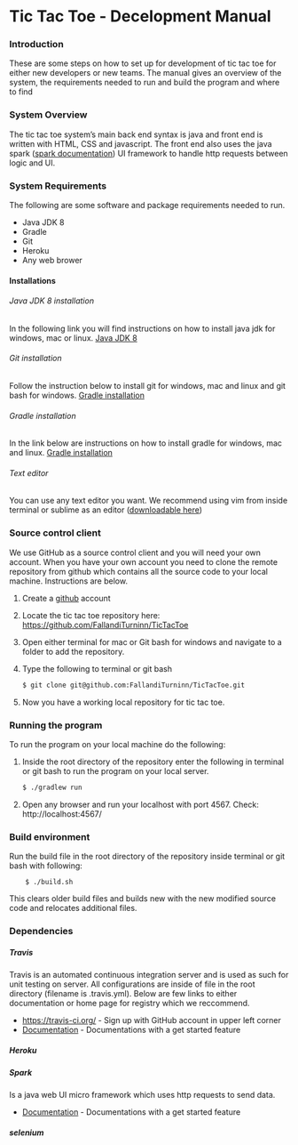 # Tic Tac Toe - Decelopment Manual

### Introduction
These are some steps on how to set up for development of tic tac toe for either new developers or new teams. The manual gives an overview of the system, the requirements needed to run and build the program and where to find

### System Overview
The tic tac toe system’s main back end syntax is java and front end is written with HTML, CSS and javascript. The front end also uses the java spark ([spark documentation](http://sparkjava.com/documentation#getting-started)) UI framework to handle http requests between logic and UI. 

### System Requirements
The following are some software and package requirements needed to run.
  - Java JDK 8
  - Gradle
  - Git
  - Heroku
  - Any web brower

#### Installations

###### Java JDK 8 installation
In the following link you will find instructions on how to install java jdk for windows, mac or linux.
[Java JDK 8](https://docs.oracle.com/javase/8/docs/technotes/guides/install/install_overview.html)

###### Git installation
Follow the instruction below to install git for windows, mac and linux and git bash for windows.
[Gradle installation](https://gradle.org/install/)

###### Gradle installation
In the link below are instructions on how to install gradle for windows, mac and linux.
[Gradle installation](https://gradle.org/install/)

###### Text editor
You can use any text editor you want. We recommend using vim from inside terminal or sublime as an editor ([downloadable here](https://www.sublimetext.com/3))	

### Source control client
We use GitHub as a source control client and you will need your own account. When you have your own account you need to clone the remote repository from github which contains all the source code to your local machine. Instructions are below.

1. Create a [github](www.github.com) account

2. Locate the tic tac toe repository here: https://github.com/FallandiTurninn/TicTacToe
3. Open either terminal for mac or Git bash for windows and navigate to a folder to add the repository.
4. Type the following to terminal or git bash
    ```sh
    $ git clone git@github.com:FallandiTurninn/TicTacToe.git
    ```

5. Now you have a working local repository for tic tac toe.

### Running the program
To run the program on your local machine do the following:
1. Inside the root directory of the repository enter the following in terminal or git bash to run the program on your local server.
    ```sh
    $ ./gradlew run
    ```

2. Open any browser and run your localhost with port 4567. Check: http://localhost:4567/

### Build environment
Run the build file in the root directory of the repository inside terminal or git bash with following: 

        $ ./build.sh

This clears older build files and builds new with the new modified source code and relocates additional files.

### Dependencies

##### Travis
Travis is an automated continuous integration server and is used as such for unit testing on server. All configurations are inside of file in the root directory (filename is .travis.yml). Below are few links to either documentation or home page for registry which we reccommend.

* https://travis-ci.org/ - Sign up with GitHub account in upper left corner
* [Documentation](https://docs.travis-ci.com/) - Documentations with a get started feature

##### Heroku


##### Spark
Is a java web UI micro framework which uses http requests to send data.
* [Documentation](http://sparkjava.com/documentation) - Documentations with a get started feature

##### selenium
